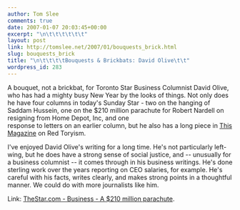 ```yaml
---
author: Tom Slee
comments: true
date: 2007-01-07 20:03:45+00:00
excerpt: "\n\t\t\t\t\t\t"
layout: post
link: http://tomslee.net/2007/01/bouquests_brick.html
slug: bouquests_brick
title: "\n\t\t\t\tBouquests & Brickbats: David Olive\t\t"
wordpress_id: 283
---
```



				

A bouquet, not a brickbat, for Toronto Star Business Columnist David Olive, who has had a mighty busy New Year by the looks of things. Not only does he have four columns in today's Sunday Star - two on the hanging of Saddam Hussein, one on the $210 million parachute for Robert Nardell on resigning from Home Depot, Inc, and one   
response to letters on an earlier column, but he also has a long piece in [This Magazine](http://thismagazine.ca/) on Red Toryism.




I've enjoyed David Olive's writing for a long time. He's not particularly left-wing, but he does have a strong sense of social justice, and -- unusually for a business columnist -- it comes through in his business writings. He's done sterling work over the years reporting on CEO salaries, for example. He's careful with his facts, writes clearly, and makes strong points in a thoughtful manner. We could do with more journalists like him.




Link: [TheStar.com - Business - A $210 million parachute](http://www.thestar.com/Business/article/168599).


		
